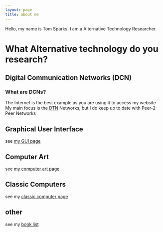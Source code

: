 ```yaml
---
layout: page
title: about me
---
```


Hello, my name is Tom Sparks. I am a Alternative Technology Researcher.

# What Alternative technology do you research? #

## Digital Communication Networks (DCN) ##
### What are DCNs? ###
The Internet is the best example as you are using it to access my website  
My main focus is the [DTN]({{site.url}}/about-me/dtn.html) Networks, but I do keep up to date with Peer-2-Peer Networks

## Graphical User Interface ##
see [my GUI page]({{site.url}}/about-me/gui.html)

## Computer Art ##
see [my computer art page]({{site.url}}/art/)

## Classic Computers ##
see my [classic computer page]({{site.url}}/about-me/computers/)

## other ##
see my [book list]({{site.url}}/about-me/books.html)
